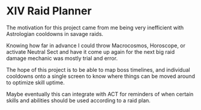 # XIV Raid Planner

The motivation for this project came from me being very inefficient with Astrologian
cooldowns in savage raids.

Knowing how far in advance I could throw Macrocosmos, Horoscope, or activate Neutral Sect
and have it come up again for the next big raid damage mechanic was mostly trial and error.

The hope of this project is to be able to map boss timelines, and individual cooldowns onto a
single screen to know where things can be moved around to optimize skill uptime.

Maybe eventually this can integrate with ACT for reminders of when certain skills and abilities
should be used according to a raid plan.
